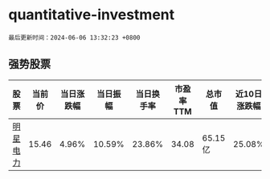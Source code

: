 # quantitative-investment

`最后更新时间：2024-06-06 13:32:23 +0800`

## 强势股票

|股票|当前价|当日涨跌幅|当日振幅|当日换手率|市盈率TTM|总市值|近10日涨跌幅|
|----|----|----|----|----|----|----|----|
|[明星电力](https://xueqiu.com/S/SH600101)|15.46|4.96%|10.59%|23.86%|34.08|65.15亿|25.08%|
